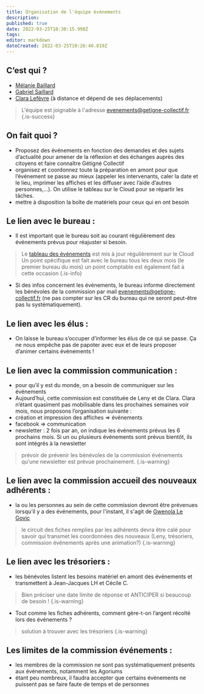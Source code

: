 ```yaml
---
title: Organisation de l'équipe événements
description: 
published: true
date: 2022-03-25T10:30:15.998Z
tags: 
editor: markdown
dateCreated: 2022-03-25T10:26:46.819Z
---
```


## C’est qui ?
- [Mélanie Baillard](mailto:melanie.baillard@getigne-collectif.fr)
- [Gabriel Saillard](mailto:gabriel.saillard@getigne-collectif.fr)
- [Clara Lefèvre](mailto:clara.lefevre@getigne-collectif.fr) (à distance et dépend de ses déplacements)

> L'équipe est joignable à l'adresse evenements@getigne-collectif.fr
{.is-success}


## On fait quoi ?
- Proposez des événements en fonction des demandes et des sujets d’actualité pour amener de la
réflexion et des échanges auprès des citoyens et faire connaître Gétigné Collectif
- organisez et coordonnez toute la préparation en amont pour que l’événement se passe au mieux
(appeler les intervenants, caler la date et le lieu, imprimer les affiches et les diffuser avec l’aide
d’autres personnes,...). On utilise le tableau sur le Cloud pour se répartir les tâches.
- mettre à disposition la boîte de matériels pour ceux qui en ont besoin

## Le lien avec le bureau :
- Il est important que le bureau soit au courant régulièrement des événements prévus pour réajuster
si besoin.
> Le [tableau des événements](https://portail.getigne-collectif.fr/cloud/s/CiaSYZSesDGpwCW) est mis à jour régulièrement sur le Cloud
> Un point spécifique est fait avec le bureau tous les deux mois (le premier bureau du mois)
> un point comptable est également fait à cette occasion
{.is-info}


- Si des infos concernent les événements, le bureau informe directement les bénévoles de la commission par mail [evenements@getigne-collectif.fr](mailto:evenements@getigne-collectif.fr) (ne pas compter sur les CR du bureau qui ne seront peut-être pas lu systématiquement).

## Le lien avec les élus :
- On laisse le bureau s’occuper d’informer les élus de ce qui se passe. Ça ne nous empêche pas de papoter avec eux et de leurs proposer d’animer certains événements !

## Le lien avec la commission communication :
- pour qu’il y est du monde, on a besoin de communiquer sur les événements
- Aujourd’hui, cette commission est constituée de Leny et de Clara. Clara n’étant quasiment pas mobilisable dans les prochaines semaines voir mois, nous proposons l’organisation suivante :
- création et impression des affiches => événements
- facebook => communication
- newsletter : 2 fois par an, on indique les événements prévus les 6 prochains mois. Si un ou plusieurs événements sont prévus bientôt, ils sont intégrés à la newsletter
> prévoir de prévenir les bénévoles de la commission événements qu’une newsletter est prévue
prochainement.
{.is-warning}

## Le lien avec la commission accueil des nouveaux adhérents :
- la ou les personnes au sein de cette commission devront être prévenues lorsqu’il y a des événements, pour l'instant, il s'agit de [Gwenola Le Govic](mailto:gwen.le-govic@laposte.net)
> le circuit des fiches remplies par les adhérents devra être calé pour savoir qui transmet les coordonnées des nouveaux (Leny, trésoriers, commission événements après une animation?)
{.is-warning}

## Le lien avec les trésoriers :
- les bénévoles listent les besoins matériel en amont des événements et transmettent à Jean-Jacques LH et Cécile C.
> Bien préciser une date limite de réponse et ANTICIPER si beaucoup de besoin !
{.is-warning}

- Tout comme les fiches adhérents, comment gère-t-on l’argent récolté lors des événements ?
> solution à trouver avec les trésoriers
{.is-warning}

## Les limites de la commission événements :
- les membres de la commission ne sont pas systématiquement présents aux événements, notamment les Agoriums
- étant peu nombreux, il faudra accepter que certains événements ne puissent pas se faire faute de temps et de personnes
